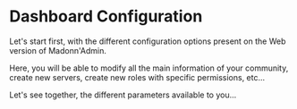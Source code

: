 # Dashboard Configuration

Let's start first, with the different configuration options present on the Web version of Madonn'Admin.

Here, you will be able to modify all the main information of your community, create new servers, create new roles with specific permissions, etc...

Let's see together, the different parameters available to you...
